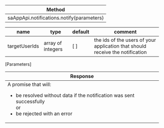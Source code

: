 | Method |
| ------ |
| saAppApi.notifications.notify(parameters) ||||


| name | type | default | comment |
| ---- | ---- | ------- | ------- |
| targetUserIds | array of integers | [ ] | the ids of the users of your application that should receive the notification |
[Parameters]



| Response |
| -------- |
| A promise that will: <ul><li>be resolved without data if the notification was sent successfully</li><div>or</div><li>be rejected with an error</li></ul> |
